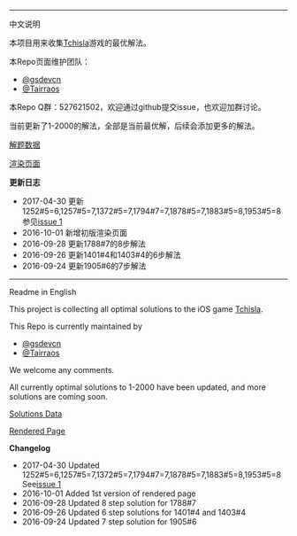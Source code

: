 --------------------

中文说明

本项目用来收集[Tchisla](https://itunes.apple.com/us/app/tchisla/id1100623105?mt=8)游戏的最优解法。

本Repo页面维护团队：
- [@gsdevcn](https://github.com/gsdevcn)
- [@Tairraos](https://github.com/tairraos)
  
本Repo Q群：527621502，欢迎通过github提交issue，也欢迎加群讨论。

当前更新了1-2000的解法，全部是当前最优解，后续会添加更多的解法。

[解题数据](https://github.com/MathsFans/Tchisla/blob/master/src/solutions.txt)

[渲染页面](https://mathsfans.github.io/Tchisla/)

__更新日志__
* 2017-04-30 更新1252#5=6,1257#5=7,1372#5=7,1794#7=7,1878#5=7,1883#5=8,1953#5=8 参见[issue 1](https://github.com/MathsFans/Tchisla/issues/1)
* 2016-10-01 新增初版渲染页面
* 2016-09-28 更新1788#7的8步解法
* 2016-09-26 更新1401#4和1403#4的6步解法
* 2016-09-24 更新1905#6的7步解法

--------------------

Readme in English

This project is collecting all optimal solutions to the iOS game [Tchisla](https://itunes.apple.com/us/app/tchisla/id1100623105?mt=8).

This Repo is currently maintained by
- [@gsdevcn](https://github.com/gsdevcn)
- [@Tairraos](https://github.com/tairraos)

We welcome any comments.

All currently optimal solutions to 1-2000 have been updated, and more solutions are coming soon.

[Solutions Data](https://github.com/MathsFans/Tchisla/blob/master/src/solutions.txt)

[Rendered Page](https://mathsfans.github.io/Tchisla/)

__Changelog__
* 2017-04-30 Updated 1252#5=6,1257#5=7,1372#5=7,1794#7=7,1878#5=7,1883#5=8,1953#5=8 See[issue 1](https://github.com/MathsFans/Tchisla/issues/1)
* 2016-10-01 Added 1st version of rendered page
* 2016-09-28 Updated 8 step solution for 1788#7
* 2016-09-26 Updated 6 step solutions for 1401#4 and 1403#4
* 2016-09-24 Updated 7 step solution for 1905#6
